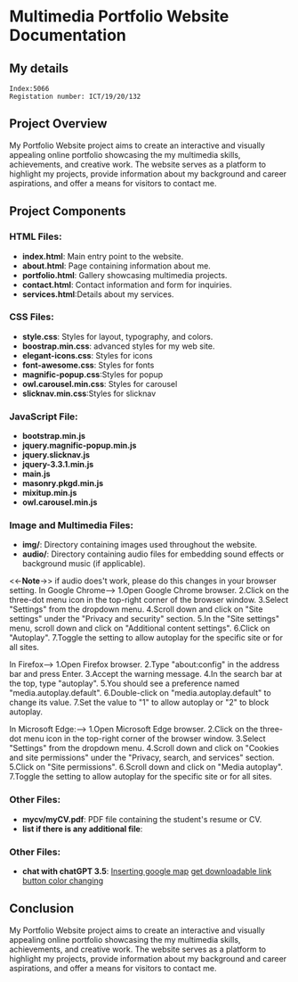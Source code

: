 # Multimedia Portfolio Website Documentation

## My details
    Index:5066
    Registation number: ICT/19/20/132

## Project Overview 

My Portfolio Website project aims to create an interactive and visually appealing online portfolio showcasing the my multimedia skills, achievements, and creative work. The website serves as a platform to highlight my projects, provide information about my background and career aspirations, and offer a means for visitors to contact me.

## Project Components

### HTML Files:

-   **index.html**: Main entry point to the website.
-   **about.html**: Page containing information about me.
-   **portfolio.html**: Gallery showcasing multimedia projects.
-   **contact.html**: Contact information and form for inquiries.
-   **services.html**:Details about my services.

### CSS Files:

-   **style.css**: Styles for layout, typography, and colors.
-   **boostrap.min.css**: advanced styles for my web site.
-   **elegant-icons.css**: Styles for icons
-   **font-awesome.css**: Styles for fonts
-   **magnific-popup.css**:Styles for popup
-   **owl.carousel.min.css**: Styles for carousel
-   **slicknav.min.css**:Styles for slicknav

### JavaScript File:

-   **bootstrap.min.js**
-   **jquery.magnific-popup.min.js**
-   **jquery.slicknav.js**
-   **jquery-3.3.1.min.js**
-   **main.js**
-   **masonry.pkgd.min.js**
-   **mixitup.min.js**
-   **owl.carousel.min.js**

### Image and Multimedia Files:

-   **img/**: Directory containing images used throughout the website.
-   **audio/**: Directory containing audio files for embedding sound effects or background music (if applicable).

<<-**Note**->> if audio does't work, please do this changes in your browser setting.
In Google Chrome-->
1.Open Google Chrome browser.
2.Click on the three-dot menu icon in the top-right corner of the browser window.
3.Select "Settings" from the dropdown menu.
4.Scroll down and click on "Site settings" under the "Privacy and security" section.
5.In the "Site settings" menu, scroll down and click on "Additional content settings".
6.Click on "Autoplay".
7.Toggle the setting to allow autoplay for the specific site or for all sites.

In Firefox-->
1.Open Firefox browser.
2.Type "about:config" in the address bar and press Enter.
3.Accept the warning message.
4.In the search bar at the top, type "autoplay".
5.You should see a preference named "media.autoplay.default".
6.Double-click on "media.autoplay.default" to change its value.
7.Set the value to "1" to allow autoplay or "2" to block autoplay. 

In Microsoft Edge:-->
1.Open Microsoft Edge browser.
2.Click on the three-dot menu icon in the top-right corner of the browser window.
3.Select "Settings" from the dropdown menu.
4.Scroll down and click on "Cookies and site permissions" under the "Privacy, search, and services" section.
5.Click on "Site permissions".
6.Scroll down and click on "Media autoplay".
7.Toggle the setting to allow autoplay for the specific site or for all sites.


### Other Files:

-   **mycv/myCV.pdf**: PDF file containing the student's resume or CV.
-   **list if there is any additional file**:

### Other Files:

-   **chat with chatGPT 3.5**: [Inserting google map](https://chat.openai.com/share/859477d5-d6d1-4e00-aa2e-659b3c411894)
                               [get downloadable link](https://chat.openai.com/share/39b4396e-7c95-4419-9453-1b4414617164)
                               [button color changing](https://chat.openai.com/share/bc34fef3-9841-4032-9c6d-061608e96d47)


## Conclusion
My Portfolio Website project aims to create an interactive and visually appealing online portfolio showcasing the my multimedia skills, achievements, and creative work. The website serves as a platform to highlight my projects, provide information about my background and career aspirations, and offer a means for visitors to contact me.
